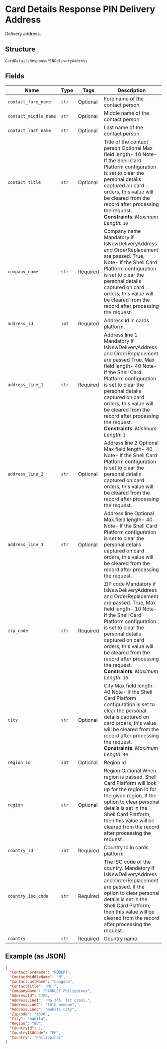 
# Card Details Response PIN Delivery Address

Delivery address.

## Structure

`CardDetailsResponsePINDeliveryAddress`

## Fields

| Name | Type | Tags | Description |
|  --- | --- | --- | --- |
| `contact_fore_name` | `str` | Optional | Fore name of the contact person |
| `contact_middle_name` | `str` | Optional | Middle name of the contact person |
| `contact_last_name` | `str` | Optional | Last name of the contact person |
| `contact_title` | `str` | Optional | Title of the contact person Optional Max field length- 10 Note- If the Shell Card Platform configuration is set to clear the personal details captured on card orders, this value will be cleared from the record after processing the request.<br>**Constraints**: *Maximum Length*: `10` |
| `company_name` | `str` | Required | Company name Mandatory if IsNewDeliveryAddress and OrderReplacement are passed. True, Note- If the Shell Card Platform configuration is set to clear the personal details captured on card orders, this value will be cleared from the record after processing the request. |
| `address_id` | `int` | Required | Address Id in cards platform. |
| `address_line_1` | `str` | Required | Address line 1 Mandatory if IsNewDeliveryAddress and OrderReplacement are passed True. Max field length- 40 Note- If the Shell Card Platform configuration is set to clear the personal details captured on card orders, this value will be cleared from the record after processing the request.<br>**Constraints**: *Minimum Length*: `1` |
| `address_line_2` | `str` | Optional | Address line 2 Optional Max field length- 40 Note- If the Shell Card Platform configuration is set to clear the personal details captured on card orders, this value will be cleared from the record after processing the request. |
| `address_line_3` | `str` | Optional | Address line Optional Max field length- 40 Note- If the Shell Card Platform configuration is set to clear the personal details captured on card orders, this value will be cleared from the record after processing the request. |
| `zip_code` | `str` | Required | ZIP code Mandatory if IsNewDeliveryAddress and OrderReplacement are passed. True, Max field length- 10 Note- If the Shell Card Platform configuration is set to clear the personal details captured on card orders, this value will be cleared from the record after processing the request.<br>**Constraints**: *Maximum Length*: `10` |
| `city` | `str` | Optional | City Max field length- 40 Note- If the Shell Card Platform configuration is set to clear the personal details captured on card orders, this value will be cleared from the record after processing the request.<br>**Constraints**: *Maximum Length*: `40` |
| `region_id` | `int` | Optional | Region Id |
| `region` | `str` | Optional | Region Optional When region is passed, Shell Card Platform will look up for the region id for the given region.  If the option to clear personal details is set in the Shell Card Platform, then this value will be cleared from the record after processing the request . |
| `country_id` | `int` | Required | Country Id in cards platform. |
| `country_iso_code` | `str` | Required | The ISO code of the country. Mandatory if IsNewDeliveryAddress and OrderReplacement are passed. If the option to clear personal details is set in the Shell Card Platform, then this value will be cleared from the record after processing the request . |
| `country` | `str` | Required | Country name. |

## Example (as JSON)

```json
{
  "ContactForeName": "ROBERT",
  "ContactMiddleName": "M",
  "ContactLastName": "Langdon",
  "ContactTitle": "Mr.",
  "CompanyName": "PARKLEY Philippines",
  "AddressId": 1768,
  "AddressLine1": "No 345, 1st cross,",
  "AddressLine2": "10th avenue",
  "AddressLine3": "makati city",
  "ZipCode": "1630",
  "City": "manila",
  "Region": "EU",
  "CountryId": 1,
  "CountryISOCode": "PH",
  "Country": "Philippines"
}
```


